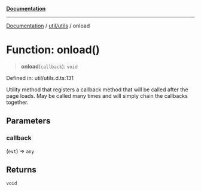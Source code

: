 [**Documentation**](../../../index.md)

***

[Documentation](../../../index.md) / [util/utils](../index.md) / onload

# Function: onload()

> **onload**(`callback`): `void`

Defined in: util/utils.d.ts:131

Utility method that registers a callback method that will be called after the page loads. May be called many
times and will simply chain the callbacks together.

## Parameters

### callback

(`evt`) => `any`

## Returns

`void`
